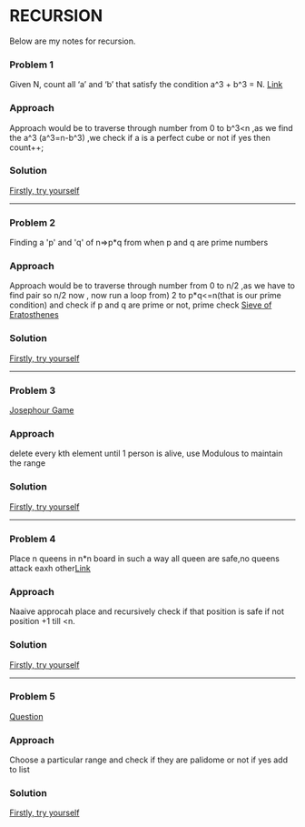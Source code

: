 # RECURSION
Below are my notes for recursion. 

### Problem 1
Given N, count all ‘a’ and ‘b’ that satisfy the condition a^3 + b^3 = N. [Link](https://www.geeksforgeeks.org/count-pairs-a-b-whose-sum-of-cubes-is-n-a3-b3-n/)

### Approach
Approach would be to traverse through number from 0 to b^3<n ,as we find the a^3 (a^3=n-b^3) ,we check if a is a perfect cube or not 
if yes then count++;
### Solution

[Firstly, try yourself](https://github.com/utsav-verma/DSA/blob/main/Recursion/find_pair.java)

<hr>

### Problem 2
Finding a 'p' and 'q' of n=>p*q from when p and q are prime numbers 

### Approach
Approach would be to traverse through number from 0 to n/2 ,as we have to find pair so n/2 now ,
now run a loop from) 2 to p*q<=n(that is our prime condition) and check if p and q are prime or not,
prime check [Sieve of Eratosthenes](https://www.geeksforgeeks.org/sieve-of-eratosthenes/)
### Solution

[Firstly, try yourself](https://github.com/utsav-verma/DSA/blob/main/Recursion/find_pair_prime.java)

<hr>

### Problem 3
[Josephour Game](https://www.geeksforgeeks.org/josephus-problem-set-1-a-on-solution/)

### Approach
delete every kth element until 1 person is alive, use Modulous to maintain the range
### Solution

[Firstly, try yourself](https://github.com/utsav-verma/DSA/blob/main/Recursion/josephous_problem.java)

<hr>

### Problem 4
Place n queens in n*n board in such a way all queen are safe,no queens attack eaxh other[Link](https://www.geeksforgeeks.org/n-queen-problem-backtracking-3/)

### Approach
Naaive approcah place and recursively check if that position is safe if not position +1 till <n.
### Solution

[Firstly, try yourself](https://github.com/utsav-verma/DSA/blob/main/Recursion/n_queen.java)

<hr>

### Problem 5
[Question](https://www.geeksforgeeks.org/given-a-string-print-all-possible-palindromic-partition)

### Approach
Choose a particular range and check if they are palidome or not if yes add to list
### Solution

[Firstly, try yourself](https://github.com/utsav-verma/DSA/blob/main/Recursion/palindromic_partitions.java)

